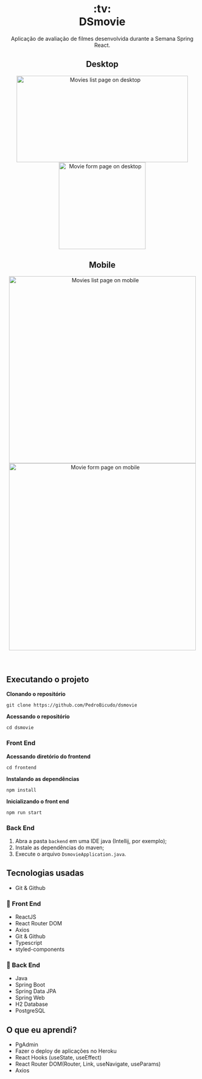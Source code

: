 <h1 align="center">:tv: <br/> DSmovie</h1>
<p align="center">Aplicação de avaliação de filmes desenvolvida durante a Semana Spring React.</p>

<div align="center">
  <h2>Desktop</h2>
  <img height="227.46" width="450" src="https://user-images.githubusercontent.com/43938917/150431838-1ee1e676-314c-415c-bedf-b68607800e82.gif" alt="Movies list page on desktop"/>
  <img height="227.46" src="https://user-images.githubusercontent.com/43938917/150432139-ada5ba4f-7219-4b80-9606-20a1016429a0.gif" alt="Movie form page on desktop"/>
</div>

<div align="center">
  <h2>Mobile</h2>
  <img height="491" src="https://user-images.githubusercontent.com/43938917/150432439-f501bd0b-374c-49a9-bfa0-c88d4321cf3d.gif" alt="Movies list page on mobile" />
  <img height="491" src="https://user-images.githubusercontent.com/43938917/150432630-b25e2c49-76ce-435c-84af-596cda0dbb87.gif" alt="Movie form page on mobile" />
</div>
<br><br>

## Executando o projeto
__Clonando o repositório__
```shell
git clone https://github.com/PedroBicudo/dsmovie
```
__Acessando o repositório__
```shell
cd dsmovie
```

### Front End
__Acessando diretório do frontend__
```shell
cd frontend
```
__Instalando as dependências__
```shell
npm install
```
__Inicializando o front end__
```shell
npm run start
```

### Back End
1. Abra a pasta `backend` em uma IDE java (Intellij, por exemplo);
2. Instale as dependências do maven;
3. Execute o arquivo `DsmovieApplication.java`.

## Tecnologias usadas
- Git & Github

### :art: Front End
- ReactJS
- React Router DOM
- Axios
- Git & Github
- Typescript
- styled-components

### :wrench: Back End
- Java
- Spring Boot
- Spring Data JPA
- Spring Web
- H2 Database
- PostgreSQL

## O que eu aprendi? 
- PgAdmin
- Fazer o deploy de aplicações no Heroku
- React Hooks (useState, useEffect)
- React Router DOM(Router, Link, useNavigate, useParams)
- Axios

